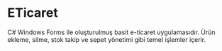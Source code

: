 # ETicaret
C#  Windows Forms ile oluşturulmuş basit e-ticaret uygulamasıdır. Ürün ekleme, silme, stok takip ve sepet yönetimi gibi temel işlemler içerir.
